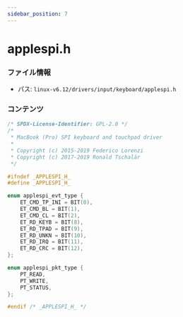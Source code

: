 ```yaml
---
sidebar_position: 7
---
```

# applespi.h

### ファイル情報

- パス: `linux-v6.12/drivers/input/keyboard/applespi.h`

### コンテンツ

```h
/* SPDX-License-Identifier: GPL-2.0 */
/*
 * MacBook (Pro) SPI keyboard and touchpad driver
 *
 * Copyright (c) 2015-2019 Federico Lorenzi
 * Copyright (c) 2017-2019 Ronald Tschalär
 */

#ifndef _APPLESPI_H_
#define _APPLESPI_H_

enum applespi_evt_type {
	ET_CMD_TP_INI = BIT(0),
	ET_CMD_BL = BIT(1),
	ET_CMD_CL = BIT(2),
	ET_RD_KEYB = BIT(8),
	ET_RD_TPAD = BIT(9),
	ET_RD_UNKN = BIT(10),
	ET_RD_IRQ = BIT(11),
	ET_RD_CRC = BIT(12),
};

enum applespi_pkt_type {
	PT_READ,
	PT_WRITE,
	PT_STATUS,
};

#endif /* _APPLESPI_H_ */

```
